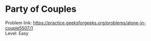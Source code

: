 # Party of Couples
Problem link: https://practice.geeksforgeeks.org/problems/alone-in-couple5507/1 <br>
Level: Easy